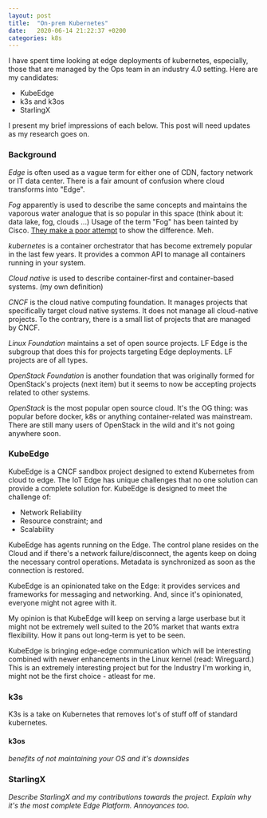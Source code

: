 ```yaml
---
layout: post
title:  "On-prem Kubernetes"
date:   2020-06-14 21:22:37 +0200
categories: k8s
---
```


I have spent time looking at edge deployments of kubernetes, especially, those that are managed by the Ops team in an industry 4.0 setting. Here are my candidates:

- KubeEdge
- k3s and k3os
- StarlingX

I present my brief impressions of each below. This post will need updates as my research goes on.

### Background

_Edge_ is often used as a vague term for either one of CDN, factory network or IT data center. There is a fair amount of confusion where cloud transforms into "Edge".

_Fog_ apparently is used to describe the same concepts and maintains the vaporous water analogue that is so popular in this space (think about it: data lake, fog, clouds ...) Usage of the term "Fog" has been tainted by Cisco. [They make a poor attempt](https://www.cisco.com/c/en/us/solutions/enterprise-networks/edge-computing.html) to show the difference. Meh.

_kubernetes_ is a container orchestrator that has become extremely popular in the last few years. It provides a common API to manage all containers running in your system.

_Cloud native_ is used to describe container-first and container-based systems. (my own definition)

_CNCF_ is the cloud native computing foundation. It manages projects that specifically target cloud native systems. It does not manage all cloud-native projects. To the contrary, there is a small list of projects that are managed by CNCF.

_Linux Foundation_ maintains a set of open source projects. LF Edge is the subgroup that does this for projects targeting Edge deployments. LF projects are of all types.

_OpenStack Foundation_ is another foundation that was originally formed for OpenStack's projects (next item) but it seems to now be accepting projects related to other systems.

_OpenStack_ is the most popular open source cloud. It's the OG thing: was popular before docker, k8s or anything container-related was mainstream. There are still many users of OpenStack in the wild and it's not going anywhere soon.


### KubeEdge
KubeEdge is a CNCF sandbox project designed to extend Kubernetes from cloud to edge. The IoT Edge has unique challenges that no one solution can provide a complete solution for. KubeEdge is designed to meet the challenge of:
- Network Reliability
- Resource constraint; and
- Scalability

KubeEdge has agents running on the Edge. The control plane resides on the Cloud and if there's a network failure/disconnect, the agents keep on doing the necessary control operations. Metadata is synchronized as soon as the connection is restored.

KubeEdge is an opinionated take on the Edge: it provides services and frameworks for messaging and networking. And, since it's opinionated, everyone might not agree with it.

My opinion is that KubeEdge will keep on serving a large userbase but it might not be extremely well suited to the 20% market that wants extra flexibility. How it pans out long-term is yet to be seen.

KubeEdge is bringing edge-edge communication which will be interesting combined with newer enhancements in the Linux kernel (read: Wireguard.) This is an extremely interesting project but for the Industry I'm working in, might not be the first choice - atleast for me.

### k3s
K3s is a take on Kubernetes that removes lot's of stuff off of standard kubernetes.

#### k3os
_benefits of not maintaining your OS and it's downsides_

### StarlingX
_Describe StarlingX and my contributions towards the project. Explain why it's the most complete Edge Platform. Annoyances too._